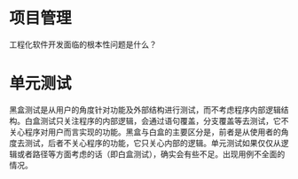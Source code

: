 # 项目管理

工程化软件开发面临的根本性问题是什么？

# 单元测试
黑盒测试是从用户的角度针对功能及外部结构进行测试，而不考虑程序内部逻辑结构。白盒测试只关注程序的内部逻辑，会通过语句覆盖，分支覆盖等去测试，它不关心程序对用户而言实现的功能。黑盒与白盒的主要区分是，前者是从使用者的角度去测试，后者不关心程序的功能，它只关心内部的逻辑。单元测试如果仅仅从逻辑或者路径等方面考虑的话（即白盒测试），确实会有些不足。出现用例不全面的情况。  

